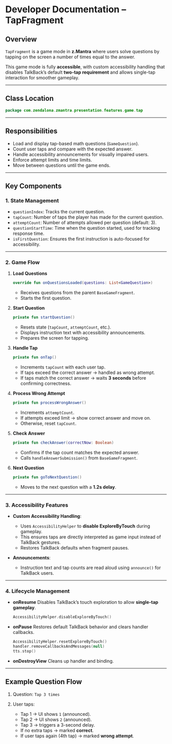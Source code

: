 
# Developer Documentation – TapFragment

## Overview

`TapFragment` is a game mode in **z.Mantra** where users solve questions by tapping on the screen a number of times equal to the answer.

This game mode is fully **accessible**, with custom accessibility handling that disables TalkBack’s default **two-tap requirement** and allows single-tap interaction for smoother gameplay.

---

## Class Location

```kotlin
package com.zendalona.zmantra.presentation.features.game.tap
```

---

## Responsibilities

* Load and display tap-based math questions (`GameQuestion`).
* Count user taps and compare with the expected answer.
* Handle accessibility announcements for visually impaired users.
* Enforce attempt limits and time limits.
* Move between questions until the game ends.

---

## Key Components

### 1. State Management

* `questionIndex`: Tracks the current question.
* `tapCount`: Number of taps the player has made for the current question.
* `attemptCount`: Number of attempts allowed per question (default: 3).
* `questionStartTime`: Time when the question started, used for tracking response time.
* `isFirstQuestion`: Ensures the first instruction is auto-focused for accessibility.

---

### 2. Game Flow

1. **Load Questions**

   ```kotlin
   override fun onQuestionsLoaded(questions: List<GameQuestion>)
   ```

   * Receives questions from the parent `BaseGameFragment`.
   * Starts the first question.

2. **Start Question**

   ```kotlin
   private fun startQuestion()
   ```

   * Resets state (`tapCount`, `attemptCount`, etc.).
   * Displays instruction text with accessibility announcements.
   * Prepares the screen for tapping.

3. **Handle Tap**

   ```kotlin
   private fun onTap()
   ```

   * Increments `tapCount` with each user tap.
   * If taps exceed the correct answer → handled as wrong attempt.
   * If taps match the correct answer → waits **3 seconds** before confirming correctness.

4. **Process Wrong Attempt**

   ```kotlin
   private fun processWrongAnswer()
   ```

   * Increments `attemptCount`.
   * If attempts exceed limit → show correct answer and move on.
   * Otherwise, reset `tapCount`.

5. **Check Answer**

   ```kotlin
   private fun checkAnswer(correctNow: Boolean)
   ```

   * Confirms if the tap count matches the expected answer.
   * Calls `handleAnswerSubmission()` from `BaseGameFragment`.

6. **Next Question**

   ```kotlin
   private fun goToNextQuestion()
   ```

   * Moves to the next question with a **1.2s delay**.

---

### 3. Accessibility Features

* **Custom Accessibility Handling**:

  * Uses `AccessibilityHelper` to **disable ExploreByTouch** during gameplay.
  * This ensures taps are directly interpreted as game input instead of TalkBack gestures.
  * Restores TalkBack defaults when fragment pauses.

* **Announcements**:

  * Instruction text and tap counts are read aloud using `announce()` for TalkBack users.

---

### 4. Lifecycle Management

* **onResume**
  Disables TalkBack’s touch exploration to allow **single-tap gameplay**.

  ```kotlin
  AccessibilityHelper.disableExploreByTouch()
  ```

* **onPause**
  Restores default TalkBack behavior and clears handler callbacks.

  ```kotlin
  AccessibilityHelper.resetExploreByTouch()
  handler.removeCallbacksAndMessages(null)
  tts.stop()
  ```

* **onDestroyView**
  Cleans up handler and binding.

---

## Example Question Flow

1. Question: `Tap 3 times`
2. User taps:

   * Tap 1 → UI shows `1` (announced).
   * Tap 2 → UI shows `2` (announced).
   * Tap 3 → triggers a 3-second delay.
   * If no extra taps → marked **correct**.
   * If user taps again (4th tap) → marked **wrong attempt**.





